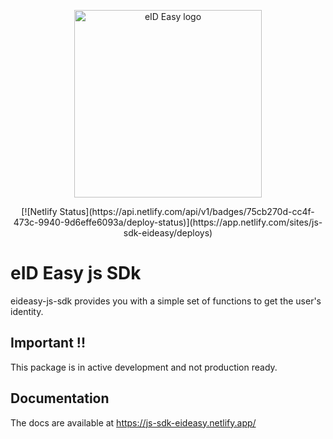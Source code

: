 <p align="center"><a href="https://eideasy.com/" target="_blank" rel="noopener noreferrer"><img width="300" src="https://eideasy.com/wp-content/uploads/2020/11/eid-easy-logo-1.png" alt="eID Easy logo"></a></p>

<p align="center">
  [![Netlify Status](https://api.netlify.com/api/v1/badges/75cb270d-cc4f-473c-9940-9d6effe6093a/deploy-status)](https://app.netlify.com/sites/js-sdk-eideasy/deploys)
</p>

# eID Easy js SDk
eideasy-js-sdk provides you with a simple set of functions to get the user's identity.

## Important !!
This package is in active development and not production ready.

## Documentation
The docs are available at https://js-sdk-eideasy.netlify.app/
